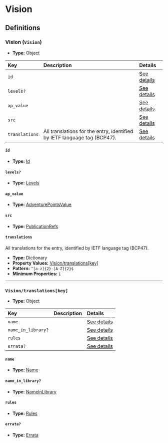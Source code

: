 # Vision

## Definitions

### <a name="Vision"></a> Vision (`Vision`)

- **Type:** Object

Key | Description | Details
:-- | :-- | :--
`id` |  | <a href="#Vision/id">See details</a>
`levels?` |  | <a href="#Vision/levels">See details</a>
`ap_value` |  | <a href="#Vision/ap_value">See details</a>
`src` |  | <a href="#Vision/src">See details</a>
`translations` | All translations for the entry, identified by IETF language tag (BCP47). | <a href="#Vision/translations">See details</a>

#### <a name="Vision/id"></a> `id`

- **Type:** <a href="../_Activatable.md#Id">Id</a>

#### <a name="Vision/levels"></a> `levels?`

- **Type:** <a href="../_Activatable.md#Levels">Levels</a>

#### <a name="Vision/ap_value"></a> `ap_value`

- **Type:** <a href="../_Activatable.md#AdventurePointsValue">AdventurePointsValue</a>

#### <a name="Vision/src"></a> `src`

- **Type:** <a href="../source/_PublicationRef.md#PublicationRefs">PublicationRefs</a>

#### <a name="Vision/translations"></a> `translations`

All translations for the entry, identified by IETF language tag (BCP47).

- **Type:** Dictionary
- **Property Values:** <a href="#Vision/translations[key]">Vision/translations[key]</a>
- **Pattern:** `^[a-z]{2}-[A-Z]{2}$`
- **Minimum Properties:** `1`

---

### <a name="Vision/translations[key]"></a> `Vision/translations[key]`

- **Type:** Object

Key | Description | Details
:-- | :-- | :--
`name` |  | <a href="#Vision/translations[key]/name">See details</a>
`name_in_library?` |  | <a href="#Vision/translations[key]/name_in_library">See details</a>
`rules` |  | <a href="#Vision/translations[key]/rules">See details</a>
`errata?` |  | <a href="#Vision/translations[key]/errata">See details</a>

#### <a name="Vision/translations[key]/name"></a> `name`

- **Type:** <a href="../_Activatable.md#Name">Name</a>

#### <a name="Vision/translations[key]/name_in_library"></a> `name_in_library?`

- **Type:** <a href="../_Activatable.md#NameInLibrary">NameInLibrary</a>

#### <a name="Vision/translations[key]/rules"></a> `rules`

- **Type:** <a href="../_Activatable.md#Rules">Rules</a>

#### <a name="Vision/translations[key]/errata"></a> `errata?`

- **Type:** <a href="../source/_Erratum.md#Errata">Errata</a>
